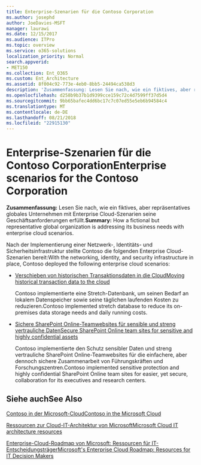 ```yaml
---
title: Enterprise-Szenarien für die Contoso Corporation
ms.author: josephd
author: JoeDavies-MSFT
manager: laurawi
ms.date: 12/15/2017
ms.audience: ITPro
ms.topic: overview
ms.service: o365-solutions
localization_priority: Normal
search.appverid:
- MET150
ms.collection: Ent_O365
ms.custom: Ent_Architecture
ms.assetid: 8f004c92-773e-4eb0-8bb5-24494ca538d3
description: 'Zusammenfassung: Lesen Sie nach, wie ein fiktives, aber repräsentatives globales Unternehmen mit Enterprise Cloud-Szenarien seine Geschäftsanforderungen erfüllt.'
ms.openlocfilehash: d258b9b37b1d9399cce159c72c4d7599ff37d5d4
ms.sourcegitcommit: 9bb65bafec4dd6bc17c7c07ed55e5eb6b94584c4
ms.translationtype: MT
ms.contentlocale: de-DE
ms.lasthandoff: 08/21/2018
ms.locfileid: "22915130"
---
```

# <a name="enterprise-scenarios-for-the-contoso-corporation"></a><span data-ttu-id="4f3ef-103">Enterprise-Szenarien für die Contoso Corporation</span><span class="sxs-lookup"><span data-stu-id="4f3ef-103">Enterprise scenarios for the Contoso Corporation</span></span>

 <span data-ttu-id="4f3ef-104">**Zusammenfassung:** Lesen Sie nach, wie ein fiktives, aber repräsentatives globales Unternehmen mit Enterprise Cloud-Szenarien seine Geschäftsanforderungen erfüllt.</span><span class="sxs-lookup"><span data-stu-id="4f3ef-104">**Summary:** How a fictional but representative global organization is addressing its business needs with enterprise cloud scenarios.</span></span>
  
<span data-ttu-id="4f3ef-105">Nach der Implementierung einer Netzwerk-, Identitäts- und Sicherheitsinfrastruktur stellte Contoso die folgenden Enterprise Cloud-Szenarien bereit:</span><span class="sxs-lookup"><span data-stu-id="4f3ef-105">With the networking, identity, and security infrastructure in place, Contoso deployed the following enterprise cloud scenarios:</span></span>
  
- [<span data-ttu-id="4f3ef-106">Verschieben von historischen Transaktionsdaten in die Cloud</span><span class="sxs-lookup"><span data-stu-id="4f3ef-106">Moving historical transaction data to the cloud</span></span>](moving-historical-transaction-data-to-the-cloud.md)
    
    <span data-ttu-id="4f3ef-107">Contoso implementierte eine Stretch-Datenbank, um seinen Bedarf an lokalem Datenspeicher sowie seine täglichen laufenden Kosten zu reduzieren.</span><span class="sxs-lookup"><span data-stu-id="4f3ef-107">Contoso implemented stretch database to reduce its on-premises data storage needs and daily running costs.</span></span>
    
- [<span data-ttu-id="4f3ef-108">Sichere SharePoint Online-Teamwebsites für sensible und streng vertrauliche Daten</span><span class="sxs-lookup"><span data-stu-id="4f3ef-108">Secure SharePoint Online team sites for sensitive and highly confidential assets</span></span>](secure-sharepoint-online-team-sites-for-sensitive-and-highly-confidential-assets.md)
    
    <span data-ttu-id="4f3ef-109">Contoso implementierte den Schutz sensibler Daten und streng vertrauliche SharePoint Online-Teamwebsites für die einfachere, aber dennoch sichere Zusammenarbeit von Führungskräften und Forschungszentren.</span><span class="sxs-lookup"><span data-stu-id="4f3ef-109">Contoso implemented sensitive protection and highly confidential SharePoint Online team sites for easier, yet secure, collaboration for its executives and research centers.</span></span>
    
## <a name="see-also"></a><span data-ttu-id="4f3ef-110">Siehe auch</span><span class="sxs-lookup"><span data-stu-id="4f3ef-110">See Also</span></span>

[<span data-ttu-id="4f3ef-111">Contoso in der Microsoft-Cloud</span><span class="sxs-lookup"><span data-stu-id="4f3ef-111">Contoso in the Microsoft Cloud</span></span>](contoso-in-the-microsoft-cloud.md)
  
[<span data-ttu-id="4f3ef-112">Ressourcen zur Cloud-IT-Architektur von Microsoft</span><span class="sxs-lookup"><span data-stu-id="4f3ef-112">Microsoft Cloud IT architecture resources</span></span>](microsoft-cloud-it-architecture-resources.md)

[<span data-ttu-id="4f3ef-113">Enterprise-Cloud-Roadmap von Microsoft: Ressourcen für IT-Entscheidungsträger</span><span class="sxs-lookup"><span data-stu-id="4f3ef-113">Microsoft's Enterprise Cloud Roadmap: Resources for IT Decision Makers</span></span>](https://sway.com/FJ2xsyWtkJc2taRD)



